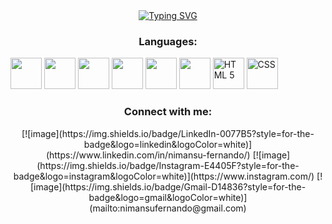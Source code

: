 <div>
  <div align=center>
      <a href="https://git.io/typing-svg"><img src="https://readme-typing-svg.demolab.com?font=VT323&size=35&duration=3500&pause=300&color=89939F&center=true&vCenter=true&width=500&lines=Hey%2C+I'm Nimansu Fernando;Welcome+to+my+profile!;" alt="Typing SVG" /></a>
  </div>
</div>

<h3 align="center">Languages:</h3>
    <!--C-->
    <img src="https://img.icons8.com/color/48/null/c-programming.png" width = 50px>
    <!--C++-->
    <img src="https://img.icons8.com/color/48/null/c-plus-plus-logo.png" width = 50px>
    <!--C#-->
    <img src="https://img.icons8.com/color/48/null/c-sharp-logo.png" width = 50px>
    <!--Java-->
    <img src="https://img.icons8.com/color/48/null/java-coffee-cup-logo--v1.png" width = 50px>
    <!--js-->
    <img src="https://img.icons8.com/color/48/null/javascript--v1.png" width = 50px>
    <!--Python-->
    <img src="https://img.icons8.com/color/48/null/python--v1.png" width = 50px>
    <!--HTML-->
    <img src="https://img.icons8.com/color/48/null/html-5--v1.png" width = 50px title = "HTML 5">
    <!--CSS-->
    <img src="https://img.icons8.com/color/48/null/css3.png" width = 50px title = "CSS">
<div align="center">

<h3 align="center">Connect with me:</h3>
<div align="center">
[![image](https://img.shields.io/badge/LinkedIn-0077B5?style=for-the-badge&logo=linkedin&logoColor=white)](https://www.linkedin.com/in/nimansu-fernando/)
[![image](https://img.shields.io/badge/Instagram-E4405F?style=for-the-badge&logo=instagram&logoColor=white)](https://www.instagram.com/)
[![image](https://img.shields.io/badge/Gmail-D14836?style=for-the-badge&logo=gmail&logoColor=white)](mailto:nimansufernando@gmail.com)  
</div>
  
</div>
<!--
**nimansu-fernando/nimansu-fernando** is a ✨ _special_ ✨ repository because its `README.md` (this file) appears on your GitHub profile.

Here are some ideas to get you started:

- 🔭 I’m currently working on ...
- 🌱 I’m currently learning ...
- 👯 I’m looking to collaborate on ...
- 🤔 I’m looking for help with ...
- 💬 Ask me about ...
- 📫 How to reach me: ...
- 😄 Pronouns: ...
- ⚡ Fun fact: ...
-->

